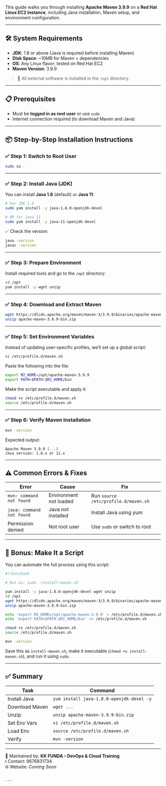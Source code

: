 

This guide walks you through installing **Apache Maven 3.9.9** on a **Red Hat Linux EC2 instance**, including Java installation, Maven setup, and environment configuration.

---

## 🛠 System Requirements

- **JDK**: 1.8 or above (Java is required before installing Maven)
- **Disk Space**: ~10MB for Maven + dependencies
- **OS**: Any Linux flavor; tested on Red Hat EC2
- **Maven Version**: 3.9.9

> 📁 All external software is installed in the `/opt` directory.

---

## 📋 Prerequisites

- Must be **logged in as root user** or use `sudo`
- Internet connection required (to download Maven and Java)

---

## 📦 Step-by-Step Installation Instructions

### ✅ Step 1: Switch to Root User

```bash
sudo su -
```

---

### ✅ Step 2: Install Java (JDK)

You can install **Java 1.8** (default) or **Java 11**:

```bash
# For JDK 1.8
sudo yum install -y java-1.8.0-openjdk-devel

# OR for Java 11
sudo yum install -y java-11-openjdk-devel
```

✅ Check the version:

```bash
java -version
javac -version
```

---

### ✅ Step 3: Prepare Environment

Install required tools and go to the `/opt` directory:

```bash
cd /opt
yum install -y wget unzip
```

---

### ✅ Step 4: Download and Extract Maven

```bash
wget https://dlcdn.apache.org/maven/maven-3/3.9.9/binaries/apache-maven-3.9.9-bin.zip
unzip apache-maven-3.9.9-bin.zip
```

---

### ✅ Step 5: Set Environment Variables

Instead of updating user-specific profiles, we’ll set up a global script:

```bash
vi /etc/profile.d/maven.sh
```

Paste the following into the file:

```bash
export M2_HOME=/opt/apache-maven-3.9.9
export PATH=$PATH:$M2_HOME/bin
```

Make the script executable and apply it:

```bash
chmod +x /etc/profile.d/maven.sh
source /etc/profile.d/maven.sh
```

---

### ✅ Step 6: Verify Maven Installation

```bash
mvn -version
```

Expected output:

```
Apache Maven 3.9.9 (...)
Java version: 1.8.x or 11.x
```

---

## ⚠️ Common Errors & Fixes

| Error | Cause | Fix |
|-------|-------|-----|
| `mvn: command not found` | Environment not loaded | Run `source /etc/profile.d/maven.sh` |
| `java: command not found` | Java not installed | Install Java using yum |
| Permission denied | Not root user | Use `sudo` or switch to root |

---

## 🧠 Bonus: Make It a Script

You can automate the full process using this script:

```bash
#!/bin/bash

# Run as: sudo ./install-maven.sh

yum install -y java-1.8.0-openjdk-devel wget unzip
cd /opt
wget https://dlcdn.apache.org/maven/maven-3/3.9.9/binaries/apache-maven-3.9.9-bin.zip
unzip apache-maven-3.9.9-bin.zip

echo 'export M2_HOME=/opt/apache-maven-3.9.9' > /etc/profile.d/maven.sh
echo 'export PATH=$PATH:$M2_HOME/bin' >> /etc/profile.d/maven.sh

chmod +x /etc/profile.d/maven.sh
source /etc/profile.d/maven.sh

mvn -version
```

Save this as `install-maven.sh`, make it executable (`chmod +x install-maven.sh`), and run it using `sudo`.

---

## ✅ Summary

| Task | Command |
|------|---------|
| Install Java | `yum install java-1.8.0-openjdk-devel -y` |
| Download Maven | `wget ...` |
| Unzip | `unzip apache-maven-3.9.9-bin.zip` |
| Set Env Vars | `vi /etc/profile.d/maven.sh` |
| Load Env | `source /etc/profile.d/maven.sh` |
| Verify | `mvn -version` |

---

📘 Maintained by: **KK FUNDA – DevOps & Cloud Training**  
📞 Contact: 9676831734  
🌐 Website: *Coming Soon*

```

---
